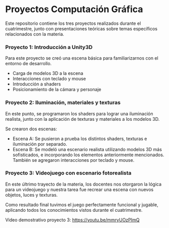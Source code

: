 # Proyectos Computación Gráfica

Este repositorio contiene los tres proyectos realizados durante el cuatrimestre, junto con presentaciones teóricas sobre temas específicos relacionados con la materia.

### Proyecto 1: Introducción a Unity3D

Para este proyecto se creó una escena básica para familiarizarnos con el entorno de desarrollo.
* Carga de modelos 3D a la escena
* Interacciones con teclado y mouse
* Introducción a shaders
* Posicionamiento de la cámara y personaje

### Proyecto 2: Iluminación, materiales y texturas

En este punto, se programaron los shaders para lograr una iluminación realista, junto con la aplicación de texturas y materiales a los modelos 3D.  

Se crearon dos escenas: 
* Escena A: Se pusieron a prueba los distintos shaders, texturas e iluminación por separado.
* Escena B: Se modeló una escenario realista utilizando modelos 3D más sofisticados, e incorporando los elementos anteriormente mencionados. También se agregaron interacciones por teclado y mouse.

### Proyecto 3: Videojuego con escenario fotorealista

En este últrimo trayecto de la materia, los docentes nos otorgaron la lógica para un videojuego y nuestra tarea fue recrear una escena con nuevos objetos, luces y texturas.  

Como resultado final tuvimos el juego perfectamente funcional y jugable, aplicando todos los conocimientos vistos durante el cuatrimestre.

Video demostrativo proyecto 3: https://youtu.be/mmryUOzPImQ
